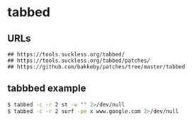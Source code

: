 tabbed
======

## URLs

```
## https://tools.suckless.org/tabbed/
## https://tools.suckless.org/tabbed/patches/
## https://github.com/bakkeby/patches/tree/master/tabbed
```

## tabbbed example

```bash
$ tabbed -c -r 2 st -w "" 2>/dev/null
$ tabbed -c -r 2 surf -pe x www.google.com 2>/dev/null
```
